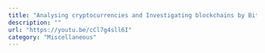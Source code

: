 ```yaml
---
title: "Analysing cryptocurrencies and Investigating blockchains by BitQuery"
description: ""
url: "https://youtu.be/cCl7g4sll6I"
category: "Miscellaneous"
---
```

